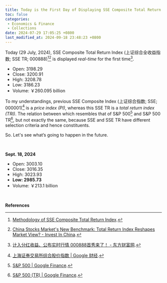 ```yaml
---
title: Today is the First Day of Displaying SSE Composite Total Return Index Real-Time
toc: false
categories:
 - Economics & Finance
 - Collections
date: 2024-07-29 17:05:25 +0800
last_modified_at: 2024-09-18 23:48:23 +0800
---
```


Today (29 July, 2024), SSE Composite Total Return Index (上证综合全收益指数; SSE TR; 000888)[^1][^2] is displayed *real-time* for the first time[^3].

- Open: 3198.29
- Close: 3200.91
- High: 3208.78
- Low: 3186.23
- Volume: ￥260.095 billion

To my understandings, previous SSE Composite Index (上证综合指数; SSE; 000001)[^4] is a *price index (PI)*, whereas this SSE TR is a *total return index (TRI)*. The relation between which resembles that of S&P 500[^5] and S&P 500 TR[^6], but not exactly the same, because SSE and SSE TR have different selection criteria and hence constituents.

So. Let's see what’s going to happen in the future.

<br>

**Sept. 18, 2024**

- Open: 3003.10
- Close: 3016.35
- High: 3023.93
- **Low: 2985.73**
- Volume: ￥213.1 billion

<br>

**References**

[^1]: [Methodology of SSE Composite Total Return Index](https://english.sse.com.cn/markets/indices/indexnews/c/10759850/files/38674ca02ffa46ffa0f40b09af153cc4.pdf).
[^2]: [China Stocks Market's New Benchmark: Total Return Index Reshapes Market View? - Invest In China](https://www.investincn.asia/index.php/archives/5/).
[^3]: [计入分红收益、公布实时行情 000888首秀来了！ - 东方财富网](https://finance.eastmoney.com/a/202407303142700933.html).
[^4]: [上海证券交易所综合股价指数 \| Google 财经](https://www.google.com/finance/quote/000001:SHA).
[^5]: [S&P 500 \| Google Finance](https://www.google.com/finance/quote/.INX:INDEXSP?hl=en).
[^6]: [S&P 500 (TR) \| Google Finance](https://www.google.com/finance/quote/SP500TR:INDEXSP?hl=en).